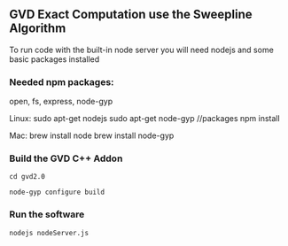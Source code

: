 
## GVD Exact Computation use the Sweepline Algorithm

To run code with the built-in node server you will need nodejs and some basic packages installed

### Needed npm packages:
open, fs, express, node-gyp

Linux:
sudo apt-get nodejs
sudo apt-get node-gyp
//packages
npm install <package>

Mac:
brew install node
brew install node-gyp

### Build the GVD C++ Addon
``` cd gvd2.0 ```

``` node-gyp configure build ```

### Run the software
``` nodejs nodeServer.js ```